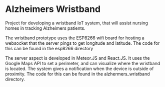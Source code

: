 # Alzheimers Wristband
Project for developing a wristband IoT system, that will assist nursing homes in tracking Alzheimers patients.

The wristband prototype uses the ESP8266 wifi board for hosting a websocket that the server pings to get longitude and latitude. The code for this can be found in the esp8266 directory


The server aspect is developed in Meteor.JS and React.JS. It uses the Google Maps API to set a perimeter, and can visualize where the wristband is located. The system gives a notification when the device is outside of proximity. The code for this can be found in the alzhermers_wristband directory.
